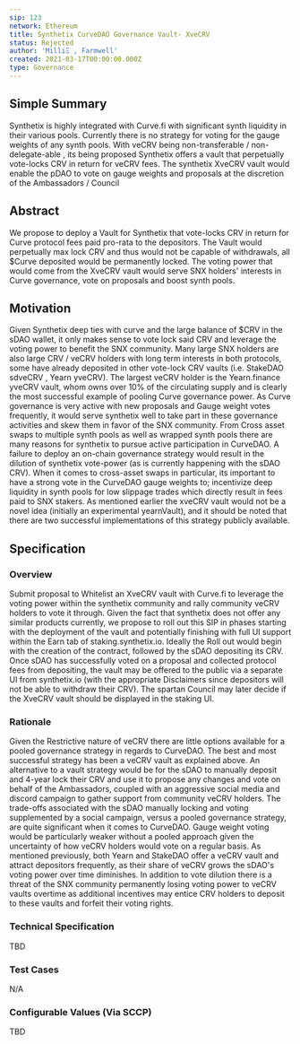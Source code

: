 ```yaml
---
sip: 123
network: Ethereum
title: Synthetix CurveDAO Governance Vault- XveCRV
status: Rejected
author: 'MilliΞ , Farmwell'
created: 2021-03-17T00:00:00.000Z
type: Governance
---
```


## Simple Summary

Synthetix is highly integrated with Curve.fi with significant synth liquidity in their various pools. Currently there is no strategy for voting for the gauge weights of any synth pools. With veCRV being non-transferable / non-delegate-able , its being proposed Synthetix offers a vault that perpetually vote-locks CRV in return for veCRV fees. The synthetix XveCRV vault would enable the pDAO to vote on gauge weights and proposals at the discretion of the Ambassadors / Council


## Abstract

We propose to deploy a Vault for Synthetix that vote-locks CRV in return for Curve protocol fees paid pro-rata to the depositors. The Vault would perpetually max lock CRV and thus would not be capable of withdrawals, all $Curve deposited would be permanently locked. The voting power that would come from the XveCRV vault would serve SNX holders' interests in Curve governance, vote on proposals and boost synth pools.  


## Motivation


Given Synthetix deep ties with curve and the large balance of $CRV in the sDAO wallet, it only makes sense to vote lock said CRV and leverage the voting power to benefit the SNX community. Many large SNX holders are also large CRV / veCRV holders with long term interests in both protocols, some have already deposited in other vote-lock CRV vaults (i.e. StakeDAO sdveCRV , Yearn yveCRV). 
The largest veCRV holder is the Yearn.finance yveCRV vault, whom owns over 10% of the circulating supply and is clearly the most successful example of pooling Curve governance power. 
As Curve governance is very active with new proposals and Gauge weight votes frequently, it would serve synthetix well to take part in these governance activities and skew them in favor of the SNX community. From Cross asset swaps to multiple synth pools as well as wrapped synth pools there are many reasons for synthetix to pursue active participation in CurveDAO. A failure to deploy an on-chain governance strategy would result in the dilution of synthetix vote-power (as is currently happening with the sDAO CRV). 
When it comes to cross-asset swaps in particular, its important to have a strong vote in the CurveDAO gauge weights to; incentivize deep liquidity in synth pools for low slippage trades which directly result in fees paid to SNX stakers.
As mentioned earlier the xveCRV vault would not be a novel idea (initially an experimental yearnVault), and it should be noted that there are two successful implementations of this strategy publicly available. 


## Specification


### Overview

Submit proposal to Whitelist an XveCRV vault with Curve.fi to leverage the voting power within the synthetix community and rally community veCRV holders to vote it through. 
Given the fact that synthetix does not offer any similar products currently, we propose to roll out this SIP in phases starting with the deployment of the vault and potentially finishing with full UI support within the Earn tab of staking.synthetix.io. 
Ideally the Roll out would begin with the creation of the contract, followed by the sDAO depositing its CRV. Once sDAO has successfully voted on a proposal and collected protocol fees from depositing, the vault may be offered to the public via a separate UI from synthetix.io (with the appropriate Disclaimers since depositors will not be able to withdraw their CRV).
The spartan Council may later decide if the XveCRV vault should be displayed in the staking UI.


### Rationale

Given the Restrictive nature of veCRV there are little options available for a pooled governance strategy in regards to CurveDAO. The best and most successful strategy has been a veCRV vault as explained above. An alternative to a vault strategy would be for the sDAO to manually deposit and 4-year lock their CRV and use it to propose any changes and vote on behalf of the Ambassadors, coupled with an aggressive social media and discord campaign to gather support from community veCRV holders. 
The trade-offs associated with the sDAO manually locking and voting supplemented by a social campaign, versus a pooled governance strategy, are quite significant when it comes to CurveDAO. Gauge weight voting would be particularly weaker without a pooled approach given the uncertainty of how veCRV holders would vote on a regular basis. 
As mentioned previously, both Yearn and StakeDAO offer a veCRV vault and attract depositors frequently, as their share of veCRV grows the sDAO's voting power over time diminishes. In addition to vote dilution there is a threat of the SNX community permanently losing voting power to veCRV vaults overtime as additional incentives may entice CRV holders to deposit to these vaults and forfeit their voting rights.

### Technical Specification
TBD

### Test Cases
N/A

### Configurable Values (Via SCCP)
TBD